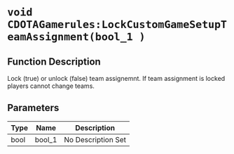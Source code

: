 # `void CDOTAGamerules:LockCustomGameSetupTeamAssignment(bool_1 )`
## Function Description
Lock (true) or unlock (false) team assignemnt. If team assignment is locked players cannot change teams.
## Parameters
Type|Name|Description
--|--|--
bool|bool_1|No Description Set
